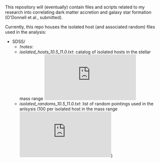 This repository will (eventually) contain files and scripts related to my research into correlating dark matter accretion and galaxy star formation (O'Donnell et al., submitted).

Currently, this repo houses the isolated host (and associated random) files used in the analysis:
* SDSS/
  * *!notes*: 
  * *isolated_hosts_10.5_11.0.txt*: catalog of isolated hosts in the stellar mass range ![equation](https://latex.codecogs.com/gif.latex?10.5%20%3C%20%5Clog_%7B10%7D%28M_*/M_%5Codot%29%20%3C%2011.0)
  * *isolated_randoms_10.5_11.0.txt*: list of random pointings used in the anlsysis (100 per isolated host in the mass range ![equation](https://latex.codecogs.com/gif.latex?10.5%20%3C%20%5Clog_%7B10%7D%28M_*/M_%5Codot%29%20%3C%2011.0))